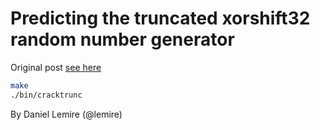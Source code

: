 # Predicting the truncated xorshift32 random number generator

Original post [see here](https://lemire.me/blog/2018/07/02/predicting-the-truncated-xorshift32-random-number-generator/)

```bash
make 
./bin/cracktrunc
```


By Daniel Lemire (@lemire)
